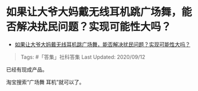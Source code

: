 # 如果让大爷大妈戴无线耳机跳广场舞，能否解决扰民问题？实现可能性大吗？

- [如果让大爷大妈戴无线耳机跳广场舞，能否解决扰民问题？实现可能性大吗？](https://www.zhihu.com/question/420779543/answer/1468872675)

>Tags: #「答集」社科答集
>Last Updated: 2020/09/12

已经有现成产品。

淘宝搜索“广场舞 耳机”就可以了。